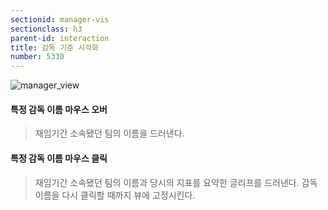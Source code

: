 ```yaml
---
sectionid: manager-vis
sectionclass: h3
parent-id: interaction
title: 감독 기준 시각화
number: 5330
---
```


![manager_view](http://dl.dropbox.com/s/n0l7jr6y537c47r/manager_view.png)

#### 특정 감독 이름 마우스 오버
> 재임기간 소속됐던 팀의 이름을 드러낸다.

#### 특정 감독 이름 마우스 클릭
> 재임기간 소속됐던 팀의 이름과 당시의 지표를 요약한 글리프를 드러낸다.
> 감독 이름을 다시 클릭할 때까지 뷰에 고정시킨다. 
